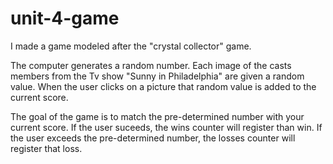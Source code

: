 # unit-4-game
I made a game modeled after the "crystal collector" game. 

The computer generates a random number. Each image of the casts members from the Tv show "Sunny in Philadelphia" are
given a random value. When the user clicks on a picture that random value is added to the current score. 

The goal of the game is to match the pre-determined number with your current score. If the user suceeds, the wins counter
will register than win. If the user exceeds the pre-determined number, the losses counter will register that loss.
